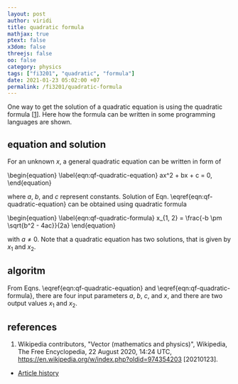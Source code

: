 ```yaml
---
layout: post
author: viridi
title: quadratic formula
mathjax: true
ptext: false
x3dom: false
threejs: false
oo: false
category: physics
tags: ["fi3201", "quadratic", "formula"]
date: 2021-01-23 05:02:00 +07
permalink: /fi3201/quadratic-formula
---
```

One way to get the solution of a quadratic equation is using the quadratic formula [[1](#ref1)]. Here how the formula can be written in some programming languages are shown.

## equation and solution
For an unknown $x$, a general quadratic equation can be written in form of

\begin{equation}
\label{eqn:qf-quadratic-equation}
ax^2 + bx + c = 0,
\end{equation}

where $a$, $b$, and $c$ represent constants. Solution of Eqn. \eqref{eqn:qf-quadratic-equation} can be obtained using quadratic formula

\begin{equation}
\label{eqn:qf-quadratic-formula}
x_{1, 2} = \frac{-b \pm \sqrt{b^2 - 4ac}}{2a}
\end{equation}

with $a \ne 0$. Note that a quadratic equation has two solutions, that is given by $x_1$ and $x_2$.

## algoritm
From Eqns. \eqref{eqn:qf-quadratic-equation} and \eqref{eqn:qf-quadratic-formula}, there are four input parameters $a$, $b$, $c$, and $x$, and there are two output values $x_1$ and $x_2$.

## references
1. <a name="ref1"></a>Wikipedia contributors, "Vector (mathematics and physics)", Wikipedia, The Free Encyclopedia, 22 August 2020, 14:24 UTC, <https://en.wikipedia.org/w/index.php?oldid=974354203> [20210123].

+ [Article history](https://github.com/butiran/butiran.github.io/commits/master/_posts/fi3201/2021-01-23-quadratic-formula.md)

